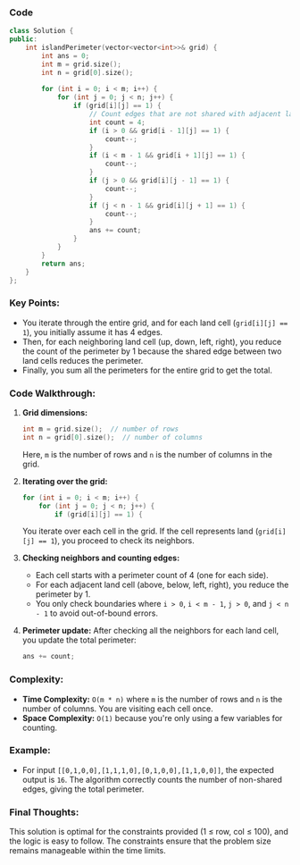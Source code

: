 ### Code
```cpp
class Solution {
public:
    int islandPerimeter(vector<vector<int>>& grid) {
        int ans = 0;
        int m = grid.size();
        int n = grid[0].size();
        
        for (int i = 0; i < m; i++) {
            for (int j = 0; j < n; j++) {
                if (grid[i][j] == 1) {
                    // Count edges that are not shared with adjacent land cells
                    int count = 4;
                    if (i > 0 && grid[i - 1][j] == 1) {
                        count--;
                    }
                    if (i < m - 1 && grid[i + 1][j] == 1) {
                        count--;
                    }
                    if (j > 0 && grid[i][j - 1] == 1) {
                        count--;
                    }
                    if (j < n - 1 && grid[i][j + 1] == 1) {
                        count--;
                    }
                    ans += count;
                }
            }
        }
        return ans;
    }
};
```
### Key Points:
- You iterate through the entire grid, and for each land cell (`grid[i][j] == 1`), you initially assume it has 4 edges.
- Then, for each neighboring land cell (up, down, left, right), you reduce the count of the perimeter by 1 because the shared edge between two land cells reduces the perimeter.
- Finally, you sum all the perimeters for the entire grid to get the total.

### Code Walkthrough:

1. **Grid dimensions:**
   ```cpp
   int m = grid.size();  // number of rows
   int n = grid[0].size();  // number of columns
   ```
   Here, `m` is the number of rows and `n` is the number of columns in the grid.

2. **Iterating over the grid:**
   ```cpp
   for (int i = 0; i < m; i++) {
       for (int j = 0; j < n; j++) {
           if (grid[i][j] == 1) {
   ```
   You iterate over each cell in the grid. If the cell represents land (`grid[i][j] == 1`), you proceed to check its neighbors.

3. **Checking neighbors and counting edges:**
   - Each cell starts with a perimeter count of 4 (one for each side).
   - For each adjacent land cell (above, below, left, right), you reduce the perimeter by 1.
   - You only check boundaries where `i > 0`, `i < m - 1`, `j > 0`, and `j < n - 1` to avoid out-of-bound errors.

4. **Perimeter update:**
   After checking all the neighbors for each land cell, you update the total perimeter:
   ```cpp
   ans += count;
   ```

### Complexity:
- **Time Complexity:** `O(m * n)` where `m` is the number of rows and `n` is the number of columns. You are visiting each cell once.
- **Space Complexity:** `O(1)` because you're only using a few variables for counting.

### Example:

- For input `[[0,1,0,0],[1,1,1,0],[0,1,0,0],[1,1,0,0]]`, the expected output is `16`. The algorithm correctly counts the number of non-shared edges, giving the total perimeter.

### Final Thoughts:
This solution is optimal for the constraints provided (1 ≤ row, col ≤ 100), and the logic is easy to follow. The constraints ensure that the problem size remains manageable within the time limits.
